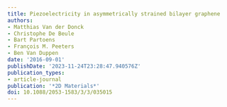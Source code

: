 ```yaml
---
title: Piezoelectricity in asymmetrically strained bilayer graphene
authors:
- Matthias Van der Donck
- Christophe De Beule
- Bart Partoens
- François M. Peeters
- Ben Van Duppen
date: '2016-09-01'
publishDate: '2023-11-24T23:28:47.940576Z'
publication_types:
- article-journal
publication: '*2D Materials*'
doi: 10.1088/2053-1583/3/3/035015
---
```

